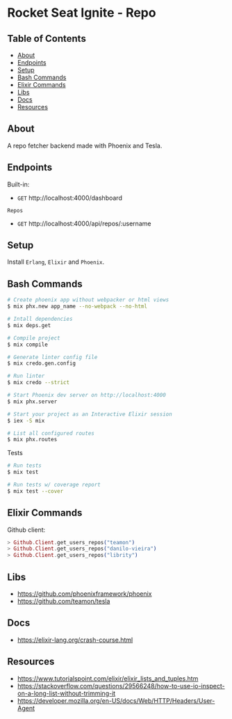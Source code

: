 # Rocket Seat Ignite - Repo

## Table of Contents

- [About](#about)
- [Endpoints](#endpoints)
- [Setup](#setup)
- [Bash Commands](#bash_commands)
- [Elixir Commands](#elixir_commands)
- [Libs](#libs)
- [Docs](#docs)
- [Resources](#resources)

## About <a name = "about"></a>

A repo fetcher backend made with Phoenix and Tesla.

## Endpoints <a name = "endpoints"></a>

Built-in:

- `GET` http://localhost:4000/dashboard

`Repos`

- `GET` http://localhost:4000/api/repos/:username

## Setup <a name = "setup"></a>

Install `Erlang`, `Elixir` and `Phoenix`.

## Bash Commands <a name = "bash_commands"></a>

```bash
# Create phoenix app without webpacker or html views
$ mix phx.new app_name --no-webpack --no-html

# Intall dependencies
$ mix deps.get

# Compile project
$ mix compile

# Generate linter config file
$ mix credo.gen.config

# Run linter
$ mix credo --strict

# Start Phoenix dev server on http://localhost:4000
$ mix phx.server

# Start your project as an Interactive Elixir session
$ iex -S mix

# List all configured routes
$ mix phx.routes
```

Tests

```bash
# Run tests
$ mix test

# Run tests w/ coverage report
$ mix test --cover
```

## Elixir Commands <a name = "elixir_commands"></a>

Github client:

```elixir
> Github.Client.get_users_repos("teamon")
> Github.Client.get_users_repos("danilo-vieira")
> Github.Client.get_users_repos("librity")
```

## Libs <a name = "libs"></a>

- https://github.com/phoenixframework/phoenix
- https://github.com/teamon/tesla

## Docs <a name = "docs"></a>

- https://elixir-lang.org/crash-course.html

## Resources <a name = "resources"></a>

- https://www.tutorialspoint.com/elixir/elixir_lists_and_tuples.htm
- https://stackoverflow.com/questions/29566248/how-to-use-io-inspect-on-a-long-list-without-trimming-it
- https://developer.mozilla.org/en-US/docs/Web/HTTP/Headers/User-Agent
